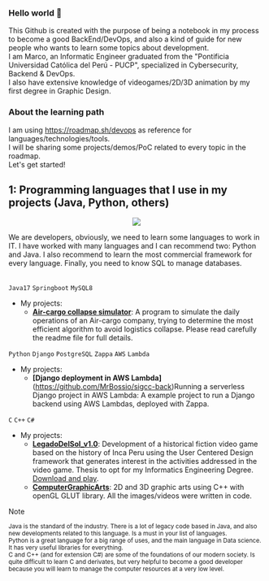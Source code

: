 ### Hello world 👋
This Github is created with the purpose of being a notebook in my process to become a good BackEnd/DevOps, and also a kind of guide for new people who wants to learn some topics about development.  
I am Marco, an Informatic Engineer graduated from the "Pontificia Universidad Católica del Perú - PUCP", specialized in Cybersecurity, Backend & DevOps.  
I also have extensive knowledge of videogames/2D/3D animation by my first degree in Graphic Design. 

### About the learning path
I am using https://roadmap.sh/devops as reference for languages/technologies/tools.  
I will be sharing some projects/demos/PoC related to every topic in the roadmap.  
Let's get started!

## 1: Programming languages ​​that I use in my projects (Java, Python, others)
<p align="center" size="small">
  <a href="https://skillicons.dev">
    <img src="https://skillicons.dev/icons?i=python,django,java,spring,c,cpp,mysql,postgres" />
  </a>
</p>
We are developers, obviously, we need to learn some languages to work in IT. I have worked with many languages and I can recommend two: Python and Java. I also recommend to learn the most commercial framework for every language. Finally, you need to know SQL to manage databases.      
<br/><br/>  

`Java17` `Springboot` `MySQL8`  
- My projects:
	- **[Air-cargo collapse simulator](https://github.com/MrBossio/parcel-shipments-by-air-cargo-API)**: A program to simulate the daily operations of an Air-cargo company, trying to determine the most efficient algorithm to avoid logistics collapse. Please read carefully the readme file for full details.  

`Python` `Django` `PostgreSQL` `Zappa` `AWS` `Lambda` 
- My projects:
	- **[Django deployment in AWS Lambda]**(https://github.com/MrBossio/sigcc-back)Running a serverless Django project in AWS Lambda: A example project to run a Django backend using AWS Lambdas, deployed with Zappa.

`C` `C++` `C#` 
- My projects:
	- **[LegadoDelSol_v1.0](https://github.com/MrBossio/LegadoDelSol_v1.0)**: Development of a historical fiction video game based on the history of Inca Peru using the User Centered Design framework that generates interest in the activities addressed in the video game. Thesis to opt for my Informatics Engineering Degree. [Download and play](https://drive.google.com/open?id=1-Fqzb5YTq8j-yqrTKmPvPIrYu_TdAMMk&usp=drive_fs).
	- **[ComputerGraphicArts](https://github.com/MrBossio/ComputerGraphicArts)**: 2D and 3D graphic arts using C++ with openGL GLUT library. All the images/videos were written in code.

> [!NOTE]
> <sub>Java is the standard of the industry. There is a lot of legacy code based in Java, and also new developments related to this language. Is a must in your list of languages.  
> Python is a great language for a big range of uses, and the main language in Data science. It has very useful libraries for everything.  
> C and C++ (and for extension C#) are some of the foundations of our modern society. Is quite difficult to learn C and derivates, but very helpful to become a good developer because you will learn to manage the computer resources at a very low level.</sub>  


